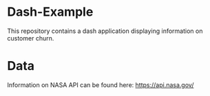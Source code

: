 # Dash-Example
This repository contains a dash application displaying information on customer churn.

# Data
Information on NASA API can be found here: https://api.nasa.gov/
